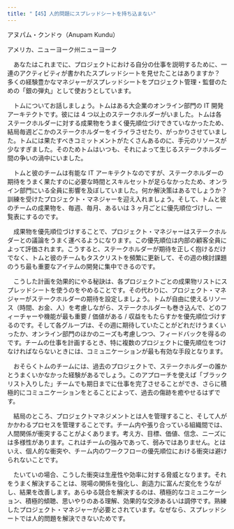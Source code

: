 ```yaml
---
title: "【45】人的問題にスプレッドシートを持ち込まない"
---
```



アヌパム・クンドゥ（Anupam Kundu）



アメリカ、ニューヨーク州ニューヨーク


　あなたはこれまでに、プロジェクトにおける自分の仕事を説明するために、一連のアクティビティが書かれたスプレッドシートを見せたことはありますか？　多くの経験豊かなマネジャーがスプレッドシートをプロジェクト管理・監督のための「銀の弾丸」として使おうとしています。

　トムについてお話しましょう。トムはある大企業のオンライン部門の IT 開発アーキテクトです。彼には 4 つ以上のステークホルダーがいました。トムは各ステークホルダーに対する成果物をうまく優先順位づけできていなかったため、結局毎週どこかのステークホルダーをイライラさせたり、がっかりさせていました。トムには果たすべきコミットメントがたくさんあるのに、手元のリソースが少なすぎました。そのためトムはいつも、それによって生じるステークホルダー間の争いの渦中にいました。

　トムと彼のチームは有能な IT アーキテクトなのですが、ステークホルダーの期待をうまく果たすのに必要な時間とスキルセットが足らなかったため、オンライン部門にいる全員に影響を及ぼしていました。何か解決策はあるでしょうか？　訓練を受けたプロジェクト・マネジャーを迎え入れましょう。そして、トムと彼のチームの成果物を、毎週、毎月、あるいは 3 ヶ月ごとに優先順位づけし、一覧表にするのです。

　成果物を優先順位づけすることで、プロジェクト・マネジャーはステークホルダーとの議論をうまく運べるようになります。この優先順位は内部の顧客全員によって評価されます。こうすると、ステークホルダーが期待を正しく抱けるだけでなく、トムと彼のチームもタスクリストを頻繁に更新して、その週の検討課題のうち最も重要なアイテムの開発に集中できるのです。

　こうした計画を効果的にやる秘訣は、各プロジェクトごとの成果物リストにスプレッドシートを使うのをやめることです。その代わりに、プロジェクト・マネジャーがステークホルダーの期待を設定しましょう。トムが自由に使えるリソース（時間、お金、人）を考慮しながら、ステークホルダーも巻き込んで、どのフィーチャーや機能が最も重要 / 価値がある / 収益をもたらすかを優先順位づけするのです。そして各グループは、その週に期待していたことがどれだけうまくいったか、オンライン部門のほかのニーズも考慮しつつ、フィードバックを得るのです。チームの仕事を計画するとき、特に複数のプロジェクトに優先順位をつけなければならないときには、コミュニケーションが最も有効な手段となります。

　おそらくトムのチームには、過去のプロジェクトで、ステークホルダーの誰かとうまくいかなかった経験があるでしょう。このアプローチを使えば「ブラックリスト入りした」チームでも期日までに仕事を完了させることができ、さらに積極的にコミュニケーションをとることによって、過去の傷跡を癒やせるはずです。

　結局のところ、プロジェクトマネジメントとは人を管理すること、そして人がかかわるプロセスを管理することです。チーム内や張り合っている組織間では、人間関係が衝突することがよくあります。考え方、目標、価値、信念、ニーズには多様性があります。これはチームの強みであって、弱みではありません。とはいえ、個人的な衝突や、チーム内のワークフローの優先順位における衝突は避けられないことです。

　たいていの場合、こうした衝突は生産性や効率に対する脅威となります。それをうまく解決することは、現場の関係を強化し、創造力に富んだ変化をうながし、結果を改善します。あらゆる競合を解決するのは、積極的なコミュニケーション、積極的傾聴、思いやりのある理解、効果的な交渉あるいは調停です。熟練したプロジェクト・マネジャーが必要とされています。なぜなら、スプレッドシートでは人的問題を解決できないためです。
